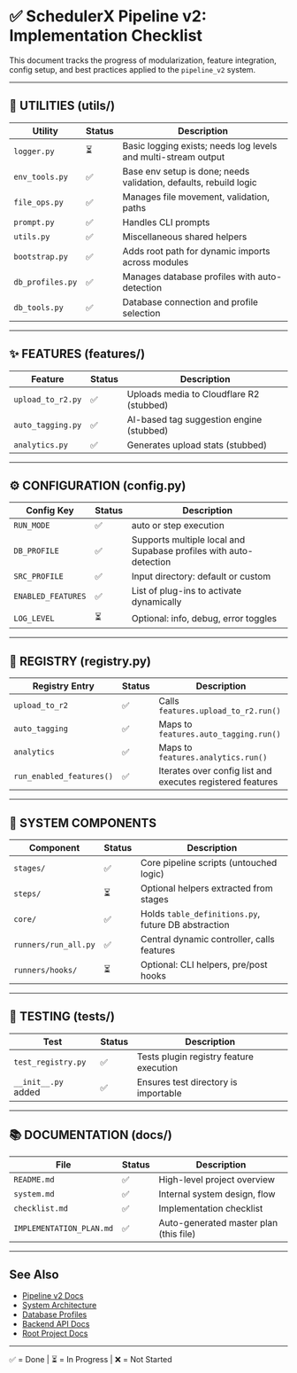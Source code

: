 # ✅ SchedulerX Pipeline v2: Implementation Checklist

This document tracks the progress of modularization, feature integration, config setup, and best practices applied to the `pipeline_v2` system.

---

## 🔧 UTILITIES (utils/)
| Utility | Status | Description |
|---------|--------|-------------|
| `logger.py` | ⏳ | Basic logging exists; needs log levels and multi-stream output |
| `env_tools.py` | ✅ | Base env setup is done; needs validation, defaults, rebuild logic |
| `file_ops.py` | ✅ | Manages file movement, validation, paths |
| `prompt.py` | ✅ | Handles CLI prompts |
| `utils.py` | ✅ | Miscellaneous shared helpers |
| `bootstrap.py` | ✅ | Adds root path for dynamic imports across modules |
| `db_profiles.py` | ✅ | Manages database profiles with auto-detection |
| `db_tools.py` | ✅ | Database connection and profile selection |

---

## ✨ FEATURES (features/)
| Feature | Status | Description |
|---------|--------|-------------|
| `upload_to_r2.py` | ✅ | Uploads media to Cloudflare R2 (stubbed) |
| `auto_tagging.py` | ✅ | AI-based tag suggestion engine (stubbed) |
| `analytics.py` | ✅ | Generates upload stats (stubbed) |

---

## ⚙️ CONFIGURATION (config.py)
| Config Key | Status | Description |
|------------|--------|-------------|
| `RUN_MODE` | ✅ | auto or step execution |
| `DB_PROFILE` | ✅ | Supports multiple local and Supabase profiles with auto-detection |
| `SRC_PROFILE` | ✅ | Input directory: default or custom |
| `ENABLED_FEATURES` | ✅ | List of plug-ins to activate dynamically |
| `LOG_LEVEL` | ⏳ | Optional: info, debug, error toggles |

---

## 🔌 REGISTRY (registry.py)
| Registry Entry | Status | Description |
|----------------|--------|-------------|
| `upload_to_r2` | ✅ | Calls `features.upload_to_r2.run()` |
| `auto_tagging` | ✅ | Maps to `features.auto_tagging.run()` |
| `analytics` | ✅ | Maps to `features.analytics.run()` |
| `run_enabled_features()` | ✅ | Iterates over config list and executes registered features |

---

## 📁 SYSTEM COMPONENTS
| Component | Status | Description |
|-----------|--------|-------------|
| `stages/` | ✅ | Core pipeline scripts (untouched logic) |
| `steps/` | ⏳ | Optional helpers extracted from stages |
| `core/` | ✅ | Holds `table_definitions.py`, future DB abstraction |
| `runners/run_all.py` | ✅ | Central dynamic controller, calls features |
| `runners/hooks/` | ⏳ | Optional: CLI helpers, pre/post hooks |

---

## 🧪 TESTING (tests/)
| Test | Status | Description |
|------|--------|-------------|
| `test_registry.py` | ✅ | Tests plugin registry feature execution |
| `__init__.py` added | ✅ | Ensures test directory is importable |

---

## 📚 DOCUMENTATION (docs/)
| File | Status | Description |
|------|--------|-------------|
| `README.md` | ✅ | High-level project overview |
| `system.md` | ✅ | Internal system design, flow |
| `checklist.md` | ✅ | Implementation checklist |
| `IMPLEMENTATION_PLAN.md` | ✅ | Auto-generated master plan (this file) |

---

## See Also
- [Pipeline v2 Docs](README.md)
- [System Architecture](system.md)
- [Database Profiles](DATABASE_PROFILES.md)
- [Backend API Docs](../../api/docs/README.md)
- [Root Project Docs](../../../docs/README.md)

---

✅ = Done | ⏳ = In Progress | ❌ = Not Started
